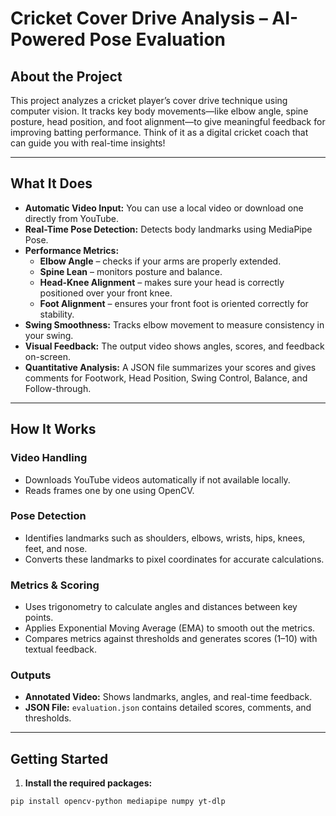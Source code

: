 # Cricket Cover Drive Analysis – AI-Powered Pose Evaluation

## About the Project
This project analyzes a cricket player’s cover drive technique using computer vision. It tracks key body movements—like elbow angle, spine posture, head position, and foot alignment—to give meaningful feedback for improving batting performance. Think of it as a digital cricket coach that can guide you with real-time insights!

---

## What It Does
- **Automatic Video Input:** You can use a local video or download one directly from YouTube.  
- **Real-Time Pose Detection:** Detects body landmarks using MediaPipe Pose.  
- **Performance Metrics:**  
  - **Elbow Angle** – checks if your arms are properly extended.  
  - **Spine Lean** – monitors posture and balance.  
  - **Head-Knee Alignment** – makes sure your head is correctly positioned over your front knee.  
  - **Foot Alignment** – ensures your front foot is oriented correctly for stability.  
- **Swing Smoothness:** Tracks elbow movement to measure consistency in your swing.  
- **Visual Feedback:** The output video shows angles, scores, and feedback on-screen.  
- **Quantitative Analysis:** A JSON file summarizes your scores and gives comments for Footwork, Head Position, Swing Control, Balance, and Follow-through.  

---

## How It Works

### Video Handling
- Downloads YouTube videos automatically if not available locally.  
- Reads frames one by one using OpenCV.  

### Pose Detection
- Identifies landmarks such as shoulders, elbows, wrists, hips, knees, feet, and nose.  
- Converts these landmarks to pixel coordinates for accurate calculations.  

### Metrics & Scoring
- Uses trigonometry to calculate angles and distances between key points.  
- Applies Exponential Moving Average (EMA) to smooth out the metrics.  
- Compares metrics against thresholds and generates scores (1–10) with textual feedback.  

### Outputs
- **Annotated Video:** Shows landmarks, angles, and real-time feedback.  
- **JSON File:** `evaluation.json` contains detailed scores, comments, and thresholds.  

---

## Getting Started

1. **Install the required packages:**
```bash
pip install opencv-python mediapipe numpy yt-dlp







